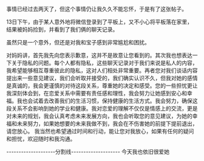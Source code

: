 事情已经过去两天了，但这个事情仍让我久久不能忘怀，于是有了这张帖子。

13日下午，由于某人意外地将微信登录到了平板上，又不小心将平板落在家里，结果被妈妈捡到，并看到了我们俩的聊天记录。

虽然只是一个意外，但还是对我和宝子感到非常尴尬和困扰。

对妈妈讲，首先我先向您表示歉意，这并不是故意让您看到的。其次我也想表达一下关于隐私的问题。每个人都有隐私，这些聊天记录对于我们来说是私人的内容，我希望能够相互尊重彼此的隐私，这对人们相处非常重要。再者您对我们谈话内容提出来一些意见建议，我们会听取并接受的，我们确实认识不久，但我对她的感情是真诚的，我会更谨慎的对待这段关系，尊重她的决定和感受。您的一些担忧更让我深刻体会到，在恋爱关系中需要有责任感和理性，我会努力让她感到安心和幸福。我也会试着去改善我们的生活习惯，保持健康的生活方式。我会努力，确保这段关系不会影响到她的学业和健康。我对恋爱的理解不仅仅是情感上的交流，更是对未来的规划，我会认真考虑未来发展方向，我也会听取您的意见建议，为她的幸福和未来努力，如果她想要的未来我做不到，我会在不伤害她的前提下提前退出，请您放心。 我当然也希望通过时间和行动，能让您对我放心，如果有任何的疑问和担忧，欢迎随时和我沟通。


--------------------分割线--------------------
今天我也依旧很爱她